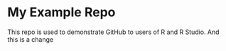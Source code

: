 # My Example Repo

This repo is used to demonstrate GitHub to users of R and R Studio.
And this is a change